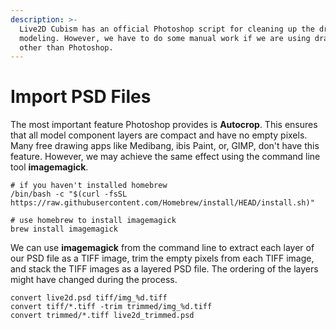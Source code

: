 ```yaml
---
description: >-
  Live2D Cubism has an official Photoshop script for cleaning up the drawing for
  modeling. However, we have to do some manual work if we are using drawing apps
  other than Photoshop.
---
```


# Import PSD Files

The most important feature Photoshop provides is **Autocrop**. This ensures that all model component layers are compact and have no empty pixels. Many free drawing apps like Medibang, ibis Paint, or, GIMP, don't have this feature. However, we may achieve the same effect using the command line tool **imagemagick**.

```text
# if you haven't installed homebrew
/bin/bash -c "$(curl -fsSL https://raw.githubusercontent.com/Homebrew/install/HEAD/install.sh)"

# use homebrew to install imagemagick
brew install imagemagick
```

We can use **imagemagick** from the command line to extract each layer of our PSD file as a TIFF image, trim the empty pixels from each TIFF image, and stack the TIFF images as a layered PSD file. The ordering of the layers might have changed during the process.

```text
convert live2d.psd tiff/img_%d.tiff
convert tiff/*.tiff -trim trimmed/img_%d.tiff
convert trimmed/*.tiff live2d_trimmed.psd
```

